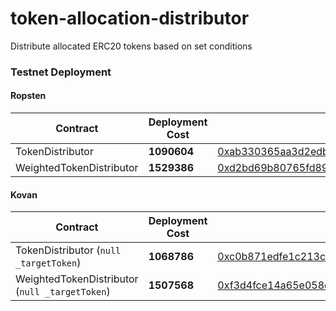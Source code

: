 # token-allocation-distributor
Distribute allocated ERC20 tokens based on set conditions

### Testnet Deployment  

#### Ropsten  

|Contract| Deployment Cost | Address |
|-|-| --|
|TokenDistributor| **1090604** | [0xab330365aa3d2edb19883e7502670dbaafcf8ee1](https://ropsten.etherscan.io/address/0xab330365aa3d2edb19883e7502670dbaafcf8ee1)|  
|WeightedTokenDistributor| **1529386** |[0xd2bd69b80765fd89284fef5cd13286d0674c98a1](https://ropsten.etherscan.io/address/0xd2bd69b80765fd89284fef5cd13286d0674c98a1)|


#### Kovan  

|Contract| Deployment Cost | Address |
|-|-| --|
|TokenDistributor (`null _targetToken`)| **1068786** | [0xc0b871edfe1c213c406453861c4d9594c510e8eb](https://kovan.etherscan.io/address/0xc0b871edfe1c213c406453861c4d9594c510e8eb)|  
|WeightedTokenDistributor (`null _targetToken`)| **1507568** |[0xf3d4fce14a65e058dd9ff4475b80b92fd49e4a1a](https://kovan.etherscan.io/address/0xf3d4fce14a65e058dd9ff4475b80b92fd49e4a1a)|
